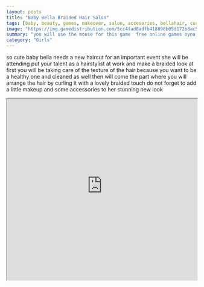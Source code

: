 ```yaml
---
layout: posts
title: "Baby Bella Braided Hair Salon"
tags: [baby, beauty, games, makeover, salon, accesories, bellahair, curling, free, online, games, oyna, game, free, games, play, play, games]
image: "https://img.gamedistribution.com/5cc4fad8adfb418898b05d172b8ac521.jpg"
summary: "you will use the mouse for this game  free online games oyna game free games play play games"
category: "Girls"
---
```


so cute baby bella needs a new haircut for an important event she will be attending put your talent as a hairstylist at work and make a braided look at first you will be taking care of the texture of the hair because you want to be a healthy one and cleaned as well then will come the part where you will arrange the hair by curling it with a lovely braided touch do not forget to add a little makeup and some accessories to her stunning new look

<iframe width="100%" height="480px;" src="https://flash.gamedistribution.com?game=5cc4fad8adfb418898b05d172b8ac521"></iframe>